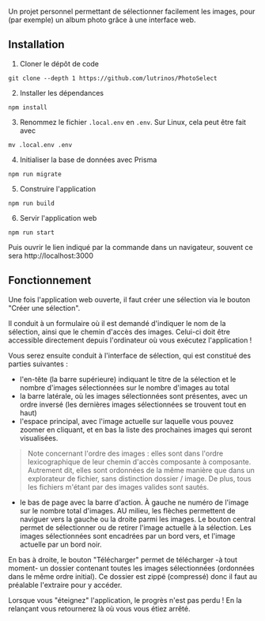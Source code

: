 Un projet personnel permettant de sélectionner facilement les images, pour (par exemple) un album photo grâce à une interface web.

## Installation
1. Cloner le dépôt de code
```
git clone --depth 1 https://github.com/lutrinos/PhotoSelect
```

2. Installer les dépendances
```
npm install
```

3. Renommez le fichier `.local.env` en `.env`. Sur Linux, cela peut être fait avec
```
mv .local.env .env
```

4. Initialiser la base de données avec Prisma
```
npm run migrate
```

5. Construire l'application
```
npm run build
```

6. Servir l'application web
```
npm run start
```
Puis ouvrir le lien indiqué par la commande dans un navigateur, souvent ce sera http://localhost:3000

## Fonctionnement
Une fois l'application web ouverte, il faut créer une sélection via le bouton "Créer une sélection".

Il conduit à un formulaire où il est demandé d'indiquer le nom de la sélection, ainsi que le chemin d'accès des images. Celui-ci doit être accessible directement depuis l'ordinateur où vous exécutez l'application !

Vous serez ensuite conduit à l'interface de sélection, qui est constitué des parties suivantes :
- l'en-tête (la barre supérieure) indiquant le titre de la sélection et le nombre d'images sélectionnées sur le nombre d'images au total
- la barre latérale, où les images sélectionnées sont présentes, avec un ordre inversé (les dernières images sélectionnées se trouvent tout en haut)
- l'espace principal, avec l'image actuelle sur laquelle vous pouvez zoomer en cliquant, et en bas la liste des prochaines images qui seront visualisées.
> Note concernant l'ordre des images : elles sont dans l'ordre lexicographique de leur chemin d'accès composante à composante. Autrement dit, elles sont ordonnées de la même manière que dans un explorateur de fichier, sans distinction dossier / image. De plus, tous les fichiers m'étant par des images valides sont sautés.
- le bas de page avec la barre d'action. À gauche ne numéro de l'image sur le nombre total d'images. AU milieu, les flèches permettent de naviguer vers la gauche ou la droite parmi les images. Le bouton central permet de sélectionner ou de retirer l'image actuelle à la sélection. Les images sélectionnées sont encadrées par un bord vers, et l'image actuelle par un bord noir.

En bas à droite, le bouton "Télécharger" permet de télécharger -à tout moment- un dossier contenant toutes les images sélectionnées (ordonnées dans le même ordre initial). Ce dossier est zippé (compressé) donc il faut au préalable l'extraire pour y accéder.

Lorsque vous "éteignez" l'application, le progrès n'est pas perdu ! En la relançant vous retournerez là où vous vous étiez arrêté.